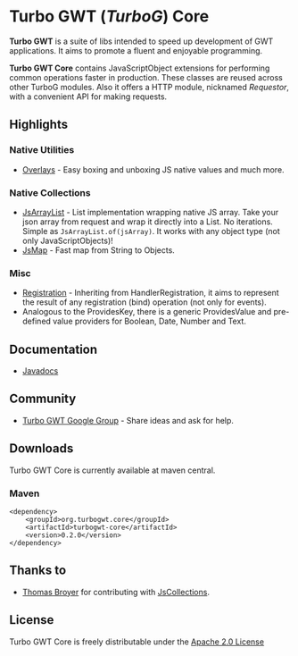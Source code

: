 Turbo GWT (*TurboG*) Core
==
**Turbo GWT** is a suite of libs intended to speed up development of GWT applications. It aims to promote a fluent and enjoyable programming.

**Turbo GWT Core** contains JavaScriptObject extensions for performing common operations faster in production. These classes are reused across other TurboG modules. Also it offers a HTTP module, nicknamed *Requestor*, with a convenient API for making requests.

## Highlights

### Native Utilities
* [Overlays](https://github.com/growbit/turbogwt-core/blob/master/src/main/java/org/turbogwt/core/js/Overlays.java) - Easy boxing and unboxing JS native values and much more.

### Native Collections
* [JsArrayList](https://github.com/growbit/turbogwt-core/blob/master/src/main/java/org/turbogwt/core/js/collections/JsArrayList.java) - List implementation wrapping native JS array. Take your json array from request and wrap it directly into a List. No iterations. Simple as <code>JsArrayList.of(jsArray)</code>. It works with any object type (not only JavaScriptObjects)!
* [JsMap](https://github.com/growbit/turbogwt-core/blob/master/src/main/java/org/turbogwt/core/js/collections/JsMap.java) - Fast map from String to Objects.

### Misc
* [Registration](https://github.com/growbit/turbogwt-core/blob/master/src/main/java/org/turbogwt/core/util/Registration.java) - Inheriting from HandlerRegistration, it aims to represent the result of any registration (bind) operation (not only for events).
* Analogous to the ProvidesKey, there is a generic ProvidesValue and pre-defined value providers for Boolean, Date, Number and Text.

## Documentation
* [Javadocs](http://growbit.github.io/turbogwt-core/javadoc/apidocs/index.html)

## Community
* [Turbo GWT Google Group](http://groups.google.com/d/forum/turbogwt) - Share ideas and ask for help.

## Downloads
Turbo GWT Core is currently available at maven central.

### Maven
```
<dependency>
    <groupId>org.turbogwt.core</groupId>
    <artifactId>turbogwt-core</artifactId>
    <version>0.2.0</version>
</dependency>
```

## Thanks to
* [Thomas Broyer](https://plus.google.com/u/0/+ThomasBroyer) for contributing with [JsCollections](http://code.google.com/p/gwt-in-the-air/source/browse/#svn%2Ftrunk%2Fsrc%2Fnet%2Fltgt%2Fgwt%2Fjscollections%2Fclient%253Fstate%253Dclosed).

## License
Turbo GWT Core is freely distributable under the [Apache 2.0 License](http://www.apache.org/licenses/LICENSE-2.0.html)
